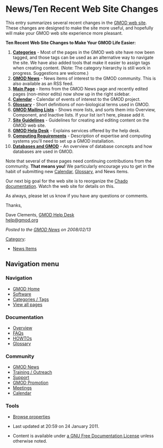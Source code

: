 



<span id="top"></span>




# <span dir="auto">News/Ten Recent Web Site Changes</span>









This entry summarizes several recent changes in the [GMOD web
site](../Main_Page "Main Page"). These changes are designed to make the
site more useful, and hopefully will make your GMOD web site experience
more pleasant.

**Ten Recent Web Site Changes to Make Your GMOD Life Easier:**

1.  **[Categories](../Categories "Categories")** - Most of the pages in
    the GMOD web site have now been tagged, and those tags can be used
    as an alternative way to navigate the site. We have also added tools
    that make it easier to assign tags when creating content. (Note: The
    category hierarchy is still work in progress. Suggestions are
    welcome.)
2.  **[GMOD News](../GMOD_News "GMOD News")** - News items of interest
    to the GMOD community. This is also available as an RSS feed.
3.  **[Main Page](../Main_Page "Main Page")** - Items from the GMOD News
    page and recently edited pages (non-minor edits) now show up in the
    right sidebar.
4.  **[Calendar](../Calendar "Calendar")** - Calendar of events of
    interest to the GMOD project.
5.  **[Glossary](../Glossary "Glossary")** - Short definitions of
    non-biological terms used in GMOD.
6.  **[GMOD Mailing
    Lists](../GMOD_Mailing_Lists "GMOD Mailing Lists")** - Shows more
    lists, and sorts them into Overview, Component, and Inactive lists.
    If your list isn't here, please add it.
7.  **[Site Guidelines](../Site_Guidelines "Site Guidelines")** -
    Guidelines for creating and editing content on the GMOD web site.
8.  **[GMOD Help Desk](../GMOD_Help_Desk "GMOD Help Desk")** - Explains
    services offered by the help desk.
9.  **[Computing
    Requirements](../Computing_Requirements "Computing Requirements")** -
    Description of expertise and computing systems you'll need to set up
    a GMOD installation.
10. **[Databases and
    GMOD](../Databases_and_GMOD "Databases and GMOD")** - An overview of
    database concepts and how databases are used in GMOD.

Note that several of these pages need continuing contributions from the
community. **That means you!** We particularly encourage you to get in
the habit of submitting new [Calendar](../Calendar "Calendar"),
[Glossary](../Glossary "Glossary"), and News items.

Our next big goal for the web site is to reorganize the [Chado
documentation](../Category%253AChado "Category%253AChado"). Watch the web site
for details on this.

As always, please let us know if you have any questions or comments.

Thanks,

Dave Clements, [GMOD Help Desk](../GMOD_Help_Desk "GMOD Help Desk")  
<a href="mailto:help@gmod.org" class="external text"
rel="nofollow">help@gmod.org</a>

  



*Posted to the [GMOD News](../GMOD_News "GMOD News") on 2008/02/13*






[Category](../Special%253ACategories "Special%253ACategories"):

- [News Items](../Category%253ANews_Items "Category%253ANews Items")






## Navigation menu







<a href="../Main_Page"
style="background-image: url(../../images/GMOD-cogs.png);"
title="Visit the main page"></a>


### Navigation



- <span id="n-GMOD-Home">[GMOD Home](../Main_Page)</span>
- <span id="n-Software">[Software](../GMOD_Components)</span>
- <span id="n-Categories-.2F-Tags">[Categories /
  Tags](../Categories)</span>
- <span id="n-View-all-pages">[View all
  pages](../Special:AllPages)</span>




### Documentation



- <span id="n-Overview">[Overview](../Overview)</span>
- <span id="n-FAQs">[FAQs](../Category%253AFAQ)</span>
- <span id="n-HOWTOs">[HOWTOs](../Category%253AHOWTO)</span>
- <span id="n-Glossary">[Glossary](../Glossary)</span>




### Community



- <span id="n-GMOD-News">[GMOD News](../GMOD_News)</span>
- <span id="n-Training-.2F-Outreach">[Training /
  Outreach](../Training_and_Outreach)</span>
- <span id="n-Support">[Support](../Support)</span>
- <span id="n-GMOD-Promotion">[GMOD Promotion](../GMOD_Promotion)</span>
- <span id="n-Meetings">[Meetings](../Meetings)</span>
- <span id="n-Calendar">[Calendar](../Calendar)</span>




### Tools

- <span id="t-smwbrowselink"><a href="../Special%253ABrowse/News-2FTen_Recent_Web_Site_Changes"
  rel="smw-browse">Browse properties</a></span>



- <span id="footer-info-lastmod">Last updated at 20:59 on 24 January
  2011.</span>
<!-- - <span id="footer-info-viewcount">18,251 page views.</span> -->
- <span id="footer-info-copyright">Content is available under
  <a href="http://www.gnu.org/licenses/fdl-1.3.html" class="external"
  rel="nofollow">a GNU Free Documentation License</a> unless otherwise
  noted.</span>

<!-- -->



<!-- -->




